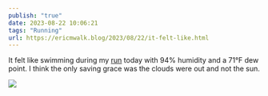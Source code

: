 ```yaml
---
publish: "true"
date: 2023-08-22 10:06:21
tags: "Running"
url: https://ericmwalk.blog/2023/08/22/it-felt-like.html
---
```


It felt like swimming during my [run](https://strava.com/activities/9698019762) today with 94% humidity and a 71°F dew point. I think the only saving grace was the clouds were out and not the sun.

![](https://ericmwalk.blog/uploads/2023/a2b66beb513341c6a036ca777910799a.jpg)